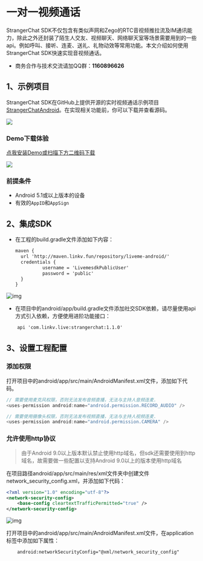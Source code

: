 # 一对一视频通话
StrangerChat SDK不仅包含有类似声网和Zego的RTC音视频推拉流及IM通讯能力，除此之外还封装了陌生人交友、视频聊天、网络聊天室等场景需要用到的一些api。例如呼叫、接听、连麦、送礼、礼物动效等常用功能。本文介绍如何使用StrangerChat SDK快速实现音视频通话。 
* 商务合作与技术交流请加QQ群：**1160896626**

## 1、示例项目

StrangerChat SDK在GitHub上提供开源的实时视频通话示例项目[StrangerChatAndroid](https://github.com/linkvxiaohong/StrangerChatAndroid)。在实现相关功能前，你可以下载并查看源码。

![](https://github.com/linkv-io/StrangerChat/blob/master/Snapshot/StrangerChat.gif?raw=true)


### Demo下载体验

[点我安装Demo或扫描下方二维码下载](https://www.pgyer.com/zDgs)

![](https://www.pgyer.com/app/qrcode/zDgs)

### 前提条件

*  Android 5.1或以上版本的设备
* 有效的`AppID`和`AppSign`

## <a name='2'></a>2、集成SDK

* 在工程的build.gradle文件添加如下内容：

  ```xml
  maven {
    url 'http://maven.linkv.fun/repository/liveme-android/'
    credentials {
            username = 'LivemesdkPublicUser'
            password = 'public'
    }
  }
  ```


![img](https://raw.githubusercontent.com/linkvxiaohong/StrangerChatAndroid/outer/images/image-maven-config.png)

* 在项目中的android/app/build.gradle文件添加社交SDK依赖，请尽量使用api方式引入依赖，方便使用进阶功能接口：
```xml
    api 'com.linkv.live:strangerchat:1.1.0'
```

  

## 3、设置工程配置

### 添加权限

打开项目中的android/app/src/main/AndroidManifest.xml文件，添加如下代码。

```java
// 需要使用麦克风权限，否则无法发布音频直播，无法与主持人音频连麦.
<uses-permission android:name="android.permission.RECORD_AUDIO" />

// 需要使用摄像头权限，否则无法发布视频直播，无法与主持人视频连麦.
<uses-permission android:name="android.permission.CAMERA" />
```

### 允许使用http协议

> 由于Android 9.0以上版本默认禁止使用http域名，但sdk还需要使用到http域名，故需要做一些配置以支持Android 9.0以上的版本使用http域名

在项目路径android/app/src/main/res/xml文件夹中创建文件network_security_config.xml，并添加如下代码：

```xml
<?xml version="1.0" encoding="utf-8"?>
<network-security-config>
    <base-config cleartextTrafficPermitted="true" />
</network-security-config>
```

![img](https://raw.githubusercontent.com/linkvxiaohong/StrangerChatAndroid/outer/images/image-http-xml.png)


打开项目中的android/app/src/main/AndroidManifest.xml文件，在application标签中添加如下属性：
```xml
    android:networkSecurityConfig="@xml/network_security_config"
```

